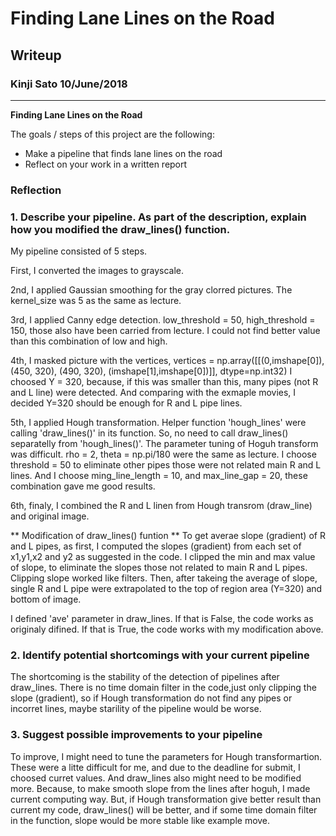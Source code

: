 # **Finding Lane Lines on the Road** 

## Writeup

### Kinji Sato 10/June/2018

---

**Finding Lane Lines on the Road**

The goals / steps of this project are the following:
* Make a pipeline that finds lane lines on the road
* Reflect on your work in a written report




### Reflection

### 1. Describe your pipeline. As part of the description, explain how you modified the draw_lines() function.

My pipeline consisted of 5 steps.

First, I converted the images to grayscale.

2nd, I applied Gaussian smoothing for the gray clorred pictures. The kernel_size was 5 as the same as lecture. 

3rd, I applied Canny edge detection. low_threshold = 50, high_threshold = 150, those also have been carried from lecture. I could not find better value than this combination of low and high.

4th, I masked picture with the vertices,
vertices = np.array([[(0,imshape[0]),(450, 320), (490, 320), (imshape[1],imshape[0])]], dtype=np.int32)
I choosed Y = 320, because, if this was smaller than this, many pipes (not R and L line) were detected. And comparing with the exmaple movies, I decided Y=320 should be enough for R and L pipe lines.

5th, I applied Hough transformation. Helper function 'hough_lines' were calling 'draw_lines()' in its function. So, no need to call draw_lines() separatelly from 'hough_lines()'. The parameter tuning of Hoguh transform was difficult. rho = 2, theta = np.pi/180 were the same as lecture. I choose threshold = 50 to eliminate other pipes those were not related main R and L lines. And I choose ming_line_length = 10, and max_line_gap = 20, these combination gave me good results.

6th, finaly, I combined the R and L linen from Hough transrom (draw_line) and original image.

** Modification of draw_lines() funtion **
To get averae slope (gradient) of R and L pipes, as first, I computed the slopes (gradient) from each set of x1,y1,x2 and y2 as suggested in the code. I clipped the min and max value of slope, to eliminate the slopes those not related to main R and L pipes. Clipping slope worked like filters. Then, after takeing the average of slope, single R and L pipe were extrapolated to the top of region area (Y=320) and bottom of image.

I defined 'ave' parameter in draw_lines. If that is False, the code works as originaly difined. If that is True, the code works with my modification above.


### 2. Identify potential shortcomings with your current pipeline

The shortcoming is the stability of the detection of pipelines after draw_lines. There is no time domain filter in the code,just only clipping the slope (gradient), so if Hough transformation do not find any pipes or incorret lines, maybe starility of the pipeline would be worse.


### 3. Suggest possible improvements to your pipeline

To improve, I might need to tune the parameters for Hough transformartion. These were a litte difficult for me, and due to the deadline for submit, I choosed curret values. And draw_lines also might need to be modified more. Because, to make smooth slope from the lines after hoguh, I made current computing way. But, if Hough transformation give better result than current my code, draw_lines() will be better, and if some time domain filter in the function, slope would be more stable like example move.


